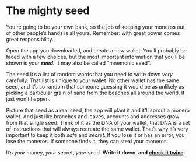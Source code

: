 # The mighty seed

You’re going to be your own bank, so the job of keeping your moneros out of other people’s hands is all yours. Remember: with great power comes great responsibility.

Open the app you downloaded, and create a new wallet. You’ll probably be faced with a few choices, but the most important information that you’ll be shown is your _****seed.****_ It may also be called “mnemonic seed”.

The seed It’s a list of random words that you need to write down _very_ carefully. That list is unique to your wallet. No other wallet has the same seed, and it’s so random that someone guessing it would be as unlikely as picking a particular grain of sand from the beaches all around the world. It just won’t happen.

Picture that seed as a real seed, the app will plant it and it’ll sprout a monero wallet. And just like branches and leaves, accounts and addresses grow from that single seed. Think of it as the DNA of your wallet, that DNA is a set of instructions that will always recreate the same wallet. That’s why it’s very important to keep it both _safe_ and _secret_. If you lose it or has an error, you lose the moneros. If someone finds it, they can steal your moneros.

It’s _your_ money, _your_ secret, _your_ seed. **Write it down, and [check it twice](https://www.notion.so/Keep-it-safe-960819529b6d4e9da790712e30377437?pvs=21).**